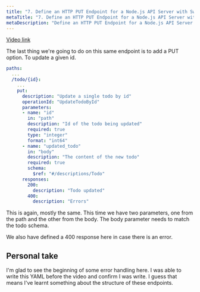 ```yaml
---
title: "7. Define an HTTP PUT Endpoint for a Node.js API Server with Swagger"
metaTitle: "7. Define an HTTP PUT Endpoint for a Node.js API Server with Swagger"
metaDescription: "Define an HTTP PUT Endpoint for a Node.js API Server with Swagger"
---
```


[Video link](https://egghead.io/lessons/node-js-define-an-http-put-endpoint-for-a-node-js-api-server-with-swagger)

The last thing we're going to do on this same endpoint is to add a PUT option. To update a given id.

```yaml
paths:
  ...
  /todo/{id}:
    ...
    put:
      description: "Update a single todo by id"
      operationId: "UpdateTodoById"
      parameters:
      - name: "id"
        in: "path"
        description: "Id of the todo being updated"
        required: true
        type: "integer"
        format: "int64"
      - name: "updated_todo"
        in: "body"
        description: "The content of the new todo"
        required: true
        schema:
          $ref: "#/descriptions/Todo"
      responses:
        200:
          description: "Todo updated"
        400:
          description: "Errors"
```

This is again, mostly the same. This time we have two parameters, one from the path and the other from the body. The body parameter needs to match the todo schema.

We also have defined a 400 response here in case there is an error.

## Personal take

I'm glad to see the beginning of some error handling here. I was able to write this YAML before the video and confirm I was write. I guess that means I've learnt something about the structure of these endpoints.
